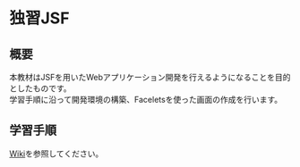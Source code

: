 # 独習JSF



## 概要

本教材はJSFを用いたWebアプリケーション開発を行えるようになることを目的としたものです。  
学習手順に沿って開発環境の構築、Faceletsを使った画面の作成を行います。



## 学習手順

[Wiki](https://github.com/sitoolkit/self-learning-jsf/wiki)を参照してください。

